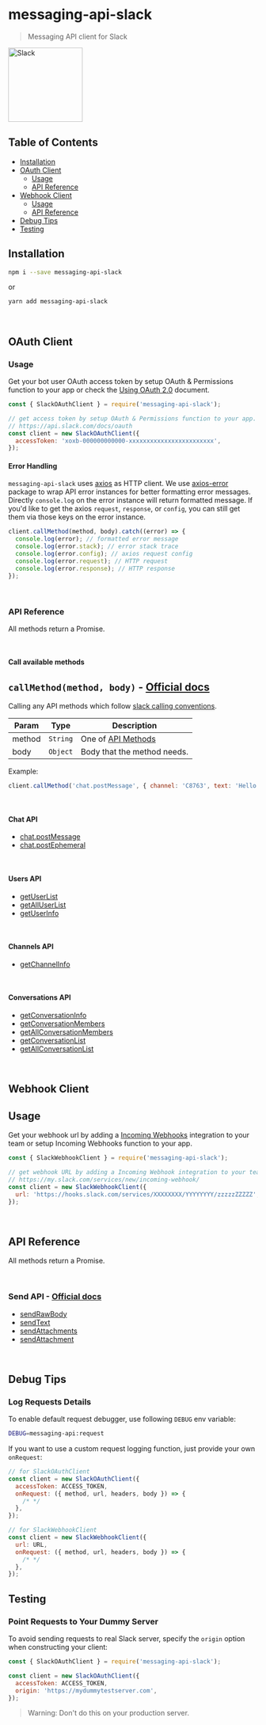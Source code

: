 # messaging-api-slack

> Messaging API client for Slack

<img src="https://cdn-images-1.medium.com/max/1200/1*TiKyhAN2gx4PpbOsiBhYcw.png" alt="Slack" width="150" />

## Table of Contents

- [Installation](#installation)
- [OAuth Client](#oauth-client)
  - [Usage](#usage)
  - [API Reference](#api-reference)
- [Webhook Client](#webhook-client)
  - [Usage](#usage-1)
  - [API Reference](#api-reference-1)
- [Debug Tips](#debug-tips)
- [Testing](#testing)

## Installation

```sh
npm i --save messaging-api-slack
```

or

```sh
yarn add messaging-api-slack
```

<br />

## OAuth Client

### Usage

Get your bot user OAuth access token by setup OAuth & Permissions function to your app or check the [Using OAuth 2.0](https://api.slack.com/docs/oauth) document.

```js
const { SlackOAuthClient } = require('messaging-api-slack');

// get access token by setup OAuth & Permissions function to your app.
// https://api.slack.com/docs/oauth
const client = new SlackOAuthClient({
  accessToken: 'xoxb-000000000000-xxxxxxxxxxxxxxxxxxxxxxxx',
});
```

#### Error Handling

`messaging-api-slack` uses [axios](https://github.com/axios/axios) as HTTP client. We use [axios-error](https://github.com/Yoctol/messaging-apis/tree/master/packages/axios-error) package to wrap API error instances for better formatting error messages. Directly `console.log` on the error instance will return formatted message. If you'd like to get the axios `request`, `response`, or `config`, you can still get them via those keys on the error instance.

```js
client.callMethod(method, body).catch((error) => {
  console.log(error); // formatted error message
  console.log(error.stack); // error stack trace
  console.log(error.config); // axios request config
  console.log(error.request); // HTTP request
  console.log(error.response); // HTTP response
});
```

<br />

### API Reference

All methods return a Promise.

<br />

#### Call available methods

## `callMethod(method, body)` - [Official docs](https://api.slack.com/methods)

Calling any API methods which follow [slack calling conventions](https://api.slack.com/web#basics).

| Param  | Type     | Description                                         |
| ------ | -------- | --------------------------------------------------- |
| method | `String` | One of [API Methods](https://api.slack.com/methods) |
| body   | `Object` | Body that the method needs.                         |

Example:

```js
client.callMethod('chat.postMessage', { channel: 'C8763', text: 'Hello!' });
```

<br />

#### Chat API

- [chat.postMessage](https://bottenderjs.github.io/messaging-apis/latest/classes/messaging_api_slack.SlackOAuthClient.html#chat)
- [chat.postEphemeral](https://bottenderjs.github.io/messaging-apis/latest/classes/messaging_api_slack.SlackOAuthClient.html#chat)

<br />

#### Users API

- [getUserList](https://bottenderjs.github.io/messaging-apis/latest/classes/messaging_api_slack.SlackOAuthClient.html#getuserlist)
- [getAllUserList](https://bottenderjs.github.io/messaging-apis/latest/classes/messaging_api_slack.SlackOAuthClient.html#getalluserlist)
- [getUserInfo](https://bottenderjs.github.io/messaging-apis/latest/classes/messaging_api_slack.SlackOAuthClient.html#getuserinfo)

<br />

#### Channels API

- [getChannelInfo](https://bottenderjs.github.io/messaging-apis/latest/classes/messaging_api_slack.SlackOAuthClient.html#getchannelinfo)

<br />

#### Conversations API

- [getConversationInfo](https://bottenderjs.github.io/messaging-apis/latest/classes/messaging_api_slack.SlackOAuthClient.html#getconversationinfo)
- [getConversationMembers](https://bottenderjs.github.io/messaging-apis/latest/classes/messaging_api_slack.SlackOAuthClient.html#getconversationmembers)
- [getAllConversationMembers](https://bottenderjs.github.io/messaging-apis/latest/classes/messaging_api_slack.SlackOAuthClient.html#getallconversationmembers)
- [getConversationList](https://bottenderjs.github.io/messaging-apis/latest/classes/messaging_api_slack.SlackOAuthClient.html#getconversationlist)
- [getAllConversationList](https://bottenderjs.github.io/messaging-apis/latest/classes/messaging_api_slack.SlackOAuthClient.html#getallconversationlist)

<br />

## Webhook Client

## Usage

Get your webhook url by adding a [Incoming Webhooks](https://api.slack.com/incoming-webhooks) integration to your team or setup Incoming Webhooks function to your app.

```js
const { SlackWebhookClient } = require('messaging-api-slack');

// get webhook URL by adding a Incoming Webhook integration to your team.
// https://my.slack.com/services/new/incoming-webhook/
const client = new SlackWebhookClient({
  url: 'https://hooks.slack.com/services/XXXXXXXX/YYYYYYYY/zzzzzZZZZZ',
});
```

<br />

## API Reference

All methods return a Promise.

<br />

### Send API - [Official docs](https://api.slack.com/docs/messages)

- [sendRawBody](https://bottenderjs.github.io/messaging-apis/latest/classes/messaging_api_slack.SlackWebhookClient.html#sendrawbody)
- [sendText](https://bottenderjs.github.io/messaging-apis/latest/classes/messaging_api_slack.SlackWebhookClient.html#sendtext)
- [sendAttachments](https://bottenderjs.github.io/messaging-apis/latest/classes/messaging_api_slack.SlackWebhookClient.html#sendattachments)
- [sendAttachment](https://bottenderjs.github.io/messaging-apis/latest/classes/messaging_api_slack.SlackWebhookClient.html#sendattachment)

<br />

## Debug Tips

### Log Requests Details

To enable default request debugger, use following `DEBUG` env variable:

```sh
DEBUG=messaging-api:request
```

If you want to use a custom request logging function, just provide your own `onRequest`:

```js
// for SlackOAuthClient
const client = new SlackOAuthClient({
  accessToken: ACCESS_TOKEN,
  onRequest: ({ method, url, headers, body }) => {
    /* */
  },
});

// for SlackWebhookClient
const client = new SlackWebhookClient({
  url: URL,
  onRequest: ({ method, url, headers, body }) => {
    /* */
  },
});
```

## Testing

### Point Requests to Your Dummy Server

To avoid sending requests to real Slack server, specify the `origin` option when constructing your client:

```js
const { SlackOAuthClient } = require('messaging-api-slack');

const client = new SlackOAuthClient({
  accessToken: ACCESS_TOKEN,
  origin: 'https://mydummytestserver.com',
});
```

> Warning: Don't do this on your production server.
